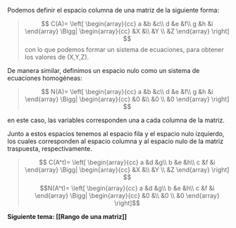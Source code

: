 
Podemos definir el espacio columna de una matriz de la siguiente forma:
> $$
C(A)=
\left[
\begin{array}{cc}
a &b &c\\
d &e &f\\
g &h &i
\end{array}
\Bigg|
\begin{array}{cc}
 &X &\\
&Y \\
 &Z
\end{array}
\right]
$$
con lo que podemos formar un sistema de ecuaciones, para obtener los valores de (X,Y,Z).

De manera similar, definimos un espacio nulo como un sistema de ecuaciones homogéneas:
> $$
N(A)=
\left[
\begin{array}{cc}
a &b &c\\
d &e &f\\
g &h &i
\end{array}
\Bigg|
\begin{array}{cc}
 &0 &\\
&0 \\
 &0
\end{array}
\right]
$$

en este caso, las variables corresponden una a cada columna de la matriz.

Junto a estos espacios tenemos al espacio fila y el espacio nulo izquierdo, los cuales corresponden al espacio columna y al espacio nulo de la matriz traspuesta, respectivamente.

> $$
C(A^t)=
\left[
\begin{array}{cc}
a &d &g\\
b &e &h\\
c &f &i
\end{array}
\Bigg|
\begin{array}{cc}
 &X &\\
&Y \\
 &Z
\end{array}
\right]
$$
>$$N(A^t)=
\left[
\begin{array}{cc}
a &d &g\\
b &e &h\\
c &f &i
\end{array}
\Bigg|
\begin{array}{cc}
 &0 &\\
&0 \\
 &0
\end{array}
\right]$$

**Siguiente tema: [[Rango de una matriz]]**